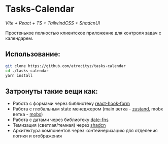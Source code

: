 # Tasks-Calendar
_Vite + React + TS + TailwindCSS + ShadcnUI_

Простенькое полностью клиентское приложение для контроля задач с календарем.

## Использование:
```bash
git clone https://github.com/atrocityz/tasks-calendar
cd ./tasks-calendar
yarn install
```

## Затронуты такие вещи как:

- Работа с формами через библиотеку [react-hook-form](https://react-hook-form.com/) 
- Работа с глобальным state менеджером (main ветка - [zustand](https://zustand.docs.pmnd.rs/), mobx ветка - [mobx](https://mobx.js.org/README.html))
- Работа с датами через библиотеку [date-fns](https://date-fns.org/)
- Темизация (светлая/темная) через [shadcn](https://ui.shadcn.com/)
- Архитектура компонентов через контейнеризацию для отделения логики и отображения